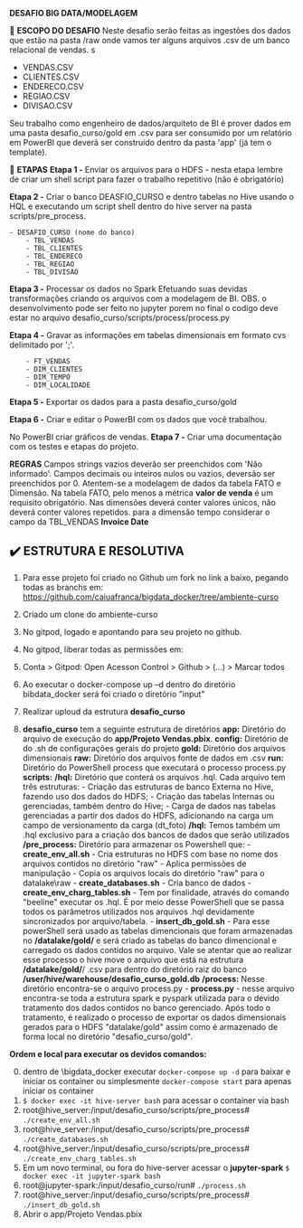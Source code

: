 **DESAFIO BIG DATA/MODELAGEM**

📌 **ESCOPO DO DESAFIO**
Neste desafio serão feitas as ingestões dos dados que estão na pasta /raw onde vamos ter alguns arquivos .csv de um banco relacional de vendas.
s
 - VENDAS.CSV
 - CLIENTES.CSV
 - ENDERECO.CSV
 - REGIAO.CSV
 - DIVISAO.CSV

Seu trabalho como engenheiro de dados/arquiteto de BI é prover dados em uma pasta desafio_curso/gold em .csv para ser consumido por um relatório em PowerBI que deverá ser construído dentro da pasta 'app' (já tem o template).

📑 **ETAPAS**
**Etapa 1 -** Enviar os arquivos para o HDFS
    - nesta etapa lembre de criar um shell script para fazer o trabalho repetitivo (não é obrigatório)

**Etapa 2 -** Criar o banco DEASFIO_CURSO e dentro tabelas no Hive usando o HQL e executando um script shell dentro do hive server na pasta scripts/pre_process.

    - DESAFIO_CURSO (nome do banco)
        - TBL_VENDAS
        - TBL_CLIENTES
        - TBL_ENDERECO
        - TBL_REGIAO
        - TBL_DIVISAO

**Etapa 3 -** Processar os dados no Spark Efetuando suas devidas transformações criando os arquivos com a modelagem de BI.
OBS. o desenvolvimento pode ser feito no jupyter porem no final o codigo deve estar no arquivo desafio_curso/scripts/process/process.py

**Etapa 4 -** Gravar as informações em tabelas dimensionais em formato cvs delimitado por ';'.

        - FT_VENDAS
        - DIM_CLIENTES
        - DIM_TEMPO
        - DIM_LOCALIDADE

**Etapa 5 -** Exportar os dados para a pasta desafio_curso/gold

**Etapa 6 -** Criar e editar o PowerBI com os dados que você trabalhou.

No PowerBI criar gráficos de vendas.
**Etapa 7 -** Criar uma documentação com os testes e etapas do projeto.

**REGRAS**
Campos strings vazios deverão ser preenchidos com 'Não informado'.
Campos decimais ou inteiros nulos ou vazios, deversão ser preenchidos por 0.
Atentem-se a modelagem de dados da tabela FATO e Dimensão.
Na tabela FATO, pelo menos a métrica <b>valor de venda</b> é um requisito obrigatório.
Nas dimensões deverá conter valores únicos, não deverá conter valores repetidos.
para a dimensão tempo considerar o campo da TBL_VENDAS <b>Invoice Date</b>

## ✔️ ESTRUTURA E RESOLUTIVA

1. Para esse projeto foi criado no Github um fork no link a baixo, pegando todas as branchs em:  https://github.com/caiuafranca/bigdata_docker/tree/ambiente-curso

2. Criado um clone do ambiente-curso 

3. No gitpod, logado e apontando para seu projeto no github.

4. No gitpod, liberar todas as permissões em:

5. Conta >  Gitpod: Open Acesson Control > Github > (...) > Marcar todos

6. Ao executar o docker-compose up –d dentro do diretório bibdata_docker será foi criado o diretório "input"

7. Realizar uploud da estrutura **desafio_curso**

8. **desafio_curso** tem a seguinte estrutura de diretórios
   **app:** Diretório do arquivo de execução do **app/Projeto Vendas.pbix**.
   **config:** Diretório de do .sh de configurações gerais do projeto
   **gold:** Diretório dos arquivos dimensionais
   **raw:** Diretório dos arquivos fonte de dados em .csv
   **run:** Diretório do PowerShell process que executará o processo process.py
   **scripts:** 
     **/hql:**  Diretório que conterá os arquivos .hql. Cada arquivo tem três estruturas:
        - Criação das estruturas de banco Externa no Hive, fazendo uso dos dados do HDFS; 
        - Criação das tabelas Internas ou gerenciadas, também dentro do Hive; 
        - Carga de dados nas tabelas gerenciadas a partir dos dados do HDFS, adicionando na carga um campo de versionamento da carga (dt_foto)
     **/hql:** Temos também um .hql exclusivo para a criação dos bancos de dados que serão utilizados   
     **/pre_process:** Diretório para armazenar os Powershell que:
        - **create_env_all.sh** - Cria estruturas no HDFS com base no nome dos arquivos contidos no diretório "raw"
                                - Aplica permissões de manipulação
                                - Copia os arquivos locais do diretório "raw" para o datalake\raw
        - **create_databases.sh** - Cria banco de dados
        - **create_env_charg_tables.sh** - Tem por finalidade, através do comando "beeline" executar os .hql. É por meio desse PowerShell que se passa todos os parâmetros utilizados nos arquivos .hql devidamente sincronizados por arquivo/tabela. 
        - **insert_db_gold.sh** - Para esse powerShell será usado as tabelas dimencionais que foram armazenadas no **/datalake/gold/** e será criado as tabelas do banco dimencional e carregado os dados contidos no arquivo. Vale se atentar que ao realizar esse processo o hive move o arquivo que está na estrutura **/datalake/gold/**/ .csv para dentro do diretório raiz do banco **/user/hive/warehouse/desafio_curso_gold.db**
     **/process:** Nesse diretório encontra-se o arquivo process.py 
        - **process.py** - nesse arquivo encontra-se toda a estrutura spark e pyspark utilizada para o devido tratamento dos dados contidos no banco gerenciado. Após todo o tratamento, é realizado o processo de exportar os dados dimensionais gerados
     para o HDFS "datalake/gold" assim como é armazenado de forma local no diretório "desafio_curso/gold".

**Ordem e local para executar os devidos comandos:**

0. dentro de \bigdata_docker executar ``docker-compose up -d`` para baixar e iniciar os container ou simplesmente ``docker-compose start`` para apenas iniciar os container
1. ``$ docker exec -it hive-server bash`` para acessar o container via bash 
2. root@hive_server:/input/desafio_curso/scripts/pre_process# ``./create_env_all.sh``
3. root@hive_server:/input/desafio_curso/scripts/pre_process# ``./create_databases.sh``   
4. root@hive_server:/input/desafio_curso/scripts/pre_process# ``./create_env_charg_tables.sh``
5. Em um novo terminal, ou fora do hive-server acessar o **jupyter-spark**  ``$ docker exec -it jupyter-spark bash``
6. root@jupyter-spark:/input/desafio_curso/run#  ``./process.sh``
7. root@hive_server:/input/desafio_curso/scripts/pre_process# ``./insert_db_gold.sh``
7. Abrir o app/Projeto Vendas.pbix

